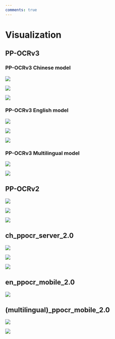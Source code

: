 ```yaml
---
comments: true
---
```


# Visualization

## PP-OCRv3

### PP-OCRv3 Chinese model

![](./images/PP-OCRv3/ch/PP-OCRv3-pic001.jpg)

![](./images/PP-OCRv3/ch/PP-OCRv3-pic002.jpg)

![](./images/PP-OCRv3/ch/PP-OCRv3-pic003.jpg)

### PP-OCRv3 English model

![](./images/PP-OCRv3/en/en_1.png)

![](./images/PP-OCRv3/en/en_2.png)

![](./images/PP-OCRv3/en/en_3.png)

### PP-OCRv3 Multilingual model

![](./images/PP-OCRv3/multi_lang/japan_2.jpg)

![](./images/PP-OCRv3/multi_lang/korean_1.jpg)

## PP-OCRv2

![](./images/PP-OCRv2/PP-OCRv2-pic001.jpg)

![](./images/PP-OCRv2/PP-OCRv2-pic002.jpg)

![](./images/PP-OCRv2/PP-OCRv2-pic003.jpg)

## ch_ppocr_server_2.0

![](./images/ch_ppocr_mobile_v2.0/00006737.jpg)

![](./images/ch_ppocr_mobile_v2.0/00009282.jpg)

![](./images/ch_ppocr_mobile_v2.0/00015504.jpg)

## en_ppocr_mobile_2.0

![](./images/ch_ppocr_mobile_v2.0/img_12.jpg)

## (multilingual)_ppocr_mobile_2.0

![](./images/multi_lang/french_0.jpg)

![](./images/multi_lang/korean_0.jpg)
